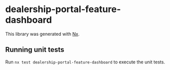 # dealership-portal-feature-dashboard

This library was generated with [Nx](https://nx.dev).

## Running unit tests

Run `nx test dealership-portal-feature-dashboard` to execute the unit tests.
